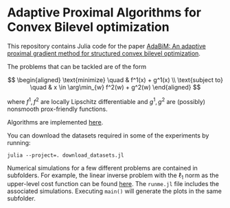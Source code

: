 # Adaptive Proximal Algorithms for Convex Bilevel optimization

This repository contains Julia code for the paper
[AdaBiM: An adaptive proximal gradient method for structured
convex bilevel optimization](https://arxiv.org/abs/2305.03559).

The problems that can be tackled are of the form 

$$
\begin{aligned}
    \text{minimize} \quad & f^1(x) + g^1(x) \\
    \text{subject to} \quad & x \in \arg\min_{w} f^2(w) + g^2(w)
\end{aligned}
$$

where $f^1,f^2$ are locally Lipschitz differentiable and $g^1,g^2$ are (possibly) nonsmooth prox-friendly functions. 

Algorithms are implemented [here](./adaptive_bilevel_algorithms.jl).

You can download the datasets required in some of the experiments by running:

```
julia --project=. download_datasets.jl
```

Numerical simulations for a few different problems are contained in subfolders.
For example, the linear inverse problem with the $\ell_1$ norm as the upper-level cost function can be found [here](https://github.com/pylat/adaptive-proximal-algorithms-bilevel-optimization/tree/master/experiments/logregNormL1). The `runme.jl` file includes the associated simulations. Executing `main()` will generate the plots in the same subfolder.
